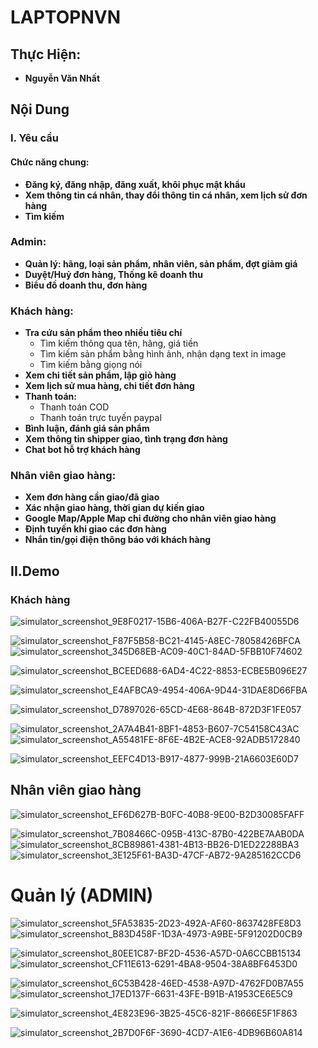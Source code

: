 # LAPTOPNVN
## Thực Hiện:
- **Nguyễn Văn Nhất** 


## Nội Dung
### I. Yêu cầu
#### Chức năng chung: 
- **Đăng ký, đăng nhập, đăng xuất, khôi phục mật khẩu**
- **Xem thông tin cá nhân, thay đổi thông tin cá nhân, xem lịch sử đơn hàng**
- **Tìm kiếm**
### Admin:
- **Quản lý: hãng, loại sản phẩm, nhân viên, sản phẩm, đợt giảm giá**
- **Duyệt/Huỷ đơn hàng, Thống kê doanh thu**
- **Biểu đồ doanh thu, đơn hàng**
### Khách hàng: 
- **Tra cứu sản phẩm theo nhiều tiêu chí**
    - Tìm kiếm thông qua tên, hãng, giá tiền
    - Tìm kiếm sản phẩm bằng hình ảnh, nhận dạng text in image
    - Tìm kiếm bằng giọng nói
- **Xem chi tiết sản phẩm, lập giỏ hàng**
- **Xem lịch sử mua hàng, chi tiết đơn hàng**
- **Thanh toán:**
    - Thanh toán COD
    - Thanh toán trực tuyến paypal
- **Bình luận, đánh giá sản phẩm**
- **Xem thông tin shipper giao, tình trạng đơn hàng**
- **Chat bot hỗ trợ khách hàng**
### Nhân viên giao hàng:
- **Xem đơn hàng cần giao/đã giao**
- **Xác nhận giao hàng, thời gian dự kiến giao**
- **Google Map/Apple Map chỉ đường cho nhân viên giao hàng**
- **Định tuyến khi giao các đơn hàng**
- **Nhắn tin/gọi điện thông báo với khách hàng**


## II.Demo

### Khách hàng

![simulator_screenshot_9E8F0217-15B6-406A-B27F-C22FB40055D6](https://user-images.githubusercontent.com/87685010/204961604-86d154a2-3642-4eab-bf6d-46a880e368f8.png)

![simulator_screenshot_F87F5B58-BC21-4145-A8EC-78058426BFCA](https://user-images.githubusercontent.com/87685010/204961697-945d0d6b-b0dd-447c-95a3-a2ce7888f51c.png)
![simulator_screenshot_345D68EB-AC09-40C1-84AD-5FBB10F74602](https://user-images.githubusercontent.com/87685010/204961764-9d454c74-3219-4e21-b7a1-0a8292eed961.png)

![simulator_screenshot_BCEED688-6AD4-4C22-8853-ECBE5B096E27](https://user-images.githubusercontent.com/87685010/204961892-6615109b-433e-4eec-a450-7a9fd5201fa0.png)

![simulator_screenshot_E4AFBCA9-4954-406A-9D44-31DAE8D66FBA](https://user-images.githubusercontent.com/87685010/204962024-de1a86fc-5c42-4434-bca9-a26a1c61cf66.png)

![simulator_screenshot_D7897026-65CD-4E68-864B-872D3F1FE057](https://user-images.githubusercontent.com/87685010/204962187-c9d03213-ca02-4406-862f-5b16c809d1e0.png)

![simulator_screenshot_2A7A4B41-8BF1-4853-B607-7C54158C43AC](https://user-images.githubusercontent.com/87685010/204962283-e4db3645-6b7b-42c5-9b2a-bdd60ba4eb67.png)
![simulator_screenshot_A55481FE-8F6E-4B2E-ACE8-92ADB5172840](https://user-images.githubusercontent.com/87685010/204962336-c0e3154f-69a9-49a6-a3ad-0203b6a1966b.png)


![simulator_screenshot_EEFC4D13-B917-4877-999B-21A6603E60D7](https://user-images.githubusercontent.com/87685010/204962395-5356b355-51ec-400b-b030-dd5573f0b169.png)

## Nhân viên giao hàng

![simulator_screenshot_EF6D627B-B0FC-40B8-9E00-B2D30085FAFF](https://user-images.githubusercontent.com/87685010/204962517-46602269-a987-4ac5-be95-9211b92427a9.png)

![simulator_screenshot_7B08466C-095B-413C-87B0-422BE7AAB0DA](https://user-images.githubusercontent.com/87685010/204962544-27ea6360-acdc-498e-96fc-12ce28de83a0.png)
![simulator_screenshot_8CB89861-4381-4B13-BB26-D1ED22288BA3](https://user-images.githubusercontent.com/87685010/204962581-7038aa16-8487-4d23-b6eb-d92ee36e8f87.png)
![simulator_screenshot_3E125F61-BA3D-47CF-AB72-9A285162CCD6](https://user-images.githubusercontent.com/87685010/204962722-14727d51-32a0-4f1e-8951-f1fcb90ca6be.png)

# Quản lý (ADMIN)
![simulator_screenshot_5FA53835-2D23-492A-AF60-8637428FE8D3](https://user-images.githubusercontent.com/87685010/204962823-d81d9fee-b72e-49ff-b84b-8ae835604d1b.png)
![simulator_screenshot_B83D458F-1D3A-4973-A9BE-5F91202D0CB9](https://user-images.githubusercontent.com/87685010/204962842-501c3a46-6b01-4066-b548-98c885b04928.png)

![simulator_screenshot_80EE1C87-BF2D-4536-A57D-0A6CCBB15134](https://user-images.githubusercontent.com/87685010/204962884-cad7cecc-ae58-4d26-88f1-64c6d381443a.png)
![simulator_screenshot_CF11E613-6291-4BA8-9504-38A8BF6453D0](https://user-images.githubusercontent.com/87685010/204962902-b251d77e-1025-44c2-a68b-c7c5f836e9e4.png)

![simulator_screenshot_6C53B428-46ED-4538-A97D-4762FD0B7A55](https://user-images.githubusercontent.com/87685010/204962932-33b10d3c-e857-4201-be96-4cbf102180af.png)
![simulator_screenshot_17ED137F-6631-43FE-B91B-A1953CE6E5C9](https://user-images.githubusercontent.com/87685010/204962975-58758da8-1a8d-4036-b839-462df4bc8705.png)

![simulator_screenshot_4E823E96-3B25-45C6-821F-8666E5F1F863](https://user-images.githubusercontent.com/87685010/204962996-e7a4db18-edf0-472f-ac6d-eb8721f9d736.png)

![simulator_screenshot_2B7D0F6F-3690-4CD7-A1E6-4DB96B60A814](https://user-images.githubusercontent.com/87685010/204963047-849eec28-b46d-4972-b626-977872d430a3.png)


